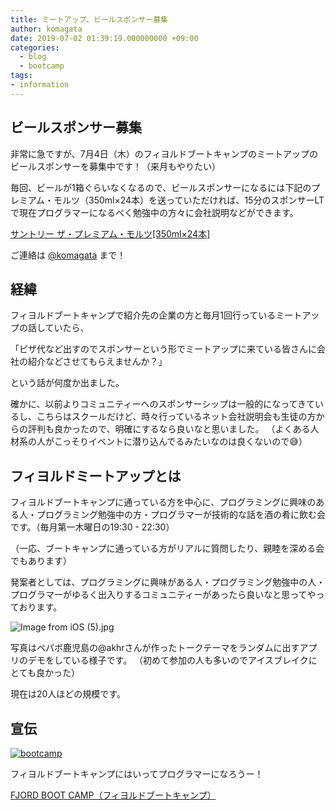 ```yaml
---
title: ミートアップ、ビールスポンサー募集
author: komagata
date: 2019-07-02 01:39:19.000000000 +09:00
categories:
  - blog
  - bootcamp
tags:
- information
---
```

## ビールスポンサー募集

非常に急ですが、7月4日（木）のフィヨルドブートキャンプのミートアップのビールスポンサーを募集中です！（来月もやりたい）

毎回、ビールが1箱ぐらいなくなるので、ビールスポンサーになるには下記のプレミアム・モルツ（350ml×24本）を送っていただければ、15分のスポンサーLTで現在プログラマーになるべく勉強中の方々に会社説明などができます。

[サントリー ザ・プレミアム・モルツ\[350ml×24本\]](https://www.amazon.co.jp/dp/B01MY4E5A6/)

ご連絡は [@komagata](https://twitter.com/komagata) まで！

## 経緯

フィヨルドブートキャンプで紹介先の企業の方と毎月1回行っているミートアップの話していたら、

「ピザ代など出すのでスポンサーという形でミートアップに来ている皆さんに会社の紹介などさせてもらえませんか？」

という話が何度か出ました。

確かに、以前よりコミュニティーへのスポンサーシップは一般的になってきているし、こちらはスクールだけど、時々行っているネット会社説明会も生徒の方からの評判も良かったので、明確にするなら良いなと思いました。
（よくある人材系の人がこっそりイベントに潜り込んでるみたいなのは良くないので😅）

## フィヨルドミートアップとは

フィヨルドブートキャンプに通っている方を中心に、プログラミングに興味のある人・プログラミング勉強中の方・プログラマーが技術的な話を酒の肴に飲む会です。（毎月第一木曜日の19:30 - 22:30）

（一応、ブートキャンプに通っている方がリアルに質問したり、親睦を深める会でもあります）

発案者としては、プログラミングに興味がある人・プログラミング勉強中の人・プログラマーがゆるく出入りするコミュニティーがあったら良いなと思ってやっております。

![Image from iOS (5).jpg](https://bootcamp.fjord.jp/rails/active_storage/blobs/eyJfcmFpbHMiOnsibWVzc2FnZSI6IkJBaHBBNGlmQVE9PSIsImV4cCI6bnVsbCwicHVyIjoiYmxvYl9pZCJ9fQ==--2b8fb40854eb29c2fc6b54811a706f425bfb5bb7/Image%20from%20iOS%20(5).jpg)

写真はペパボ鹿児島の@akhrさんが作ったトークテーマをランダムに出すアプリのデモをしている様子です。
（初めて参加の人も多いのでアイスブレイクにとても良かった）

現在は20人ほどの規模です。

## 宣伝

[![bootcamp](https://i.gyazo.com/b96594d8b4f35482f81bf33d65680022.png)](https://bootcamp.fjord.jp)

フィヨルドブートキャンプにはいってプログラマーになろうー！

[FJORD BOOT CAMP（フィヨルドブートキャンプ）](https://bootcamp.fjord.jp/welcome)
